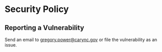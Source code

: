 # Security Policy

## Reporting a Vulnerability

Send an email to gregory.power@carync.gov or file the vulnerability as an issue.
